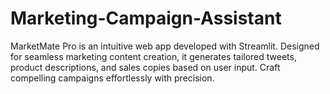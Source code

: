# Marketing-Campaign-Assistant
MarketMate Pro is an intuitive web app developed with Streamlit. Designed for seamless marketing content creation, it generates tailored tweets, product descriptions, and sales copies based on user input. Craft compelling campaigns effortlessly with precision.
